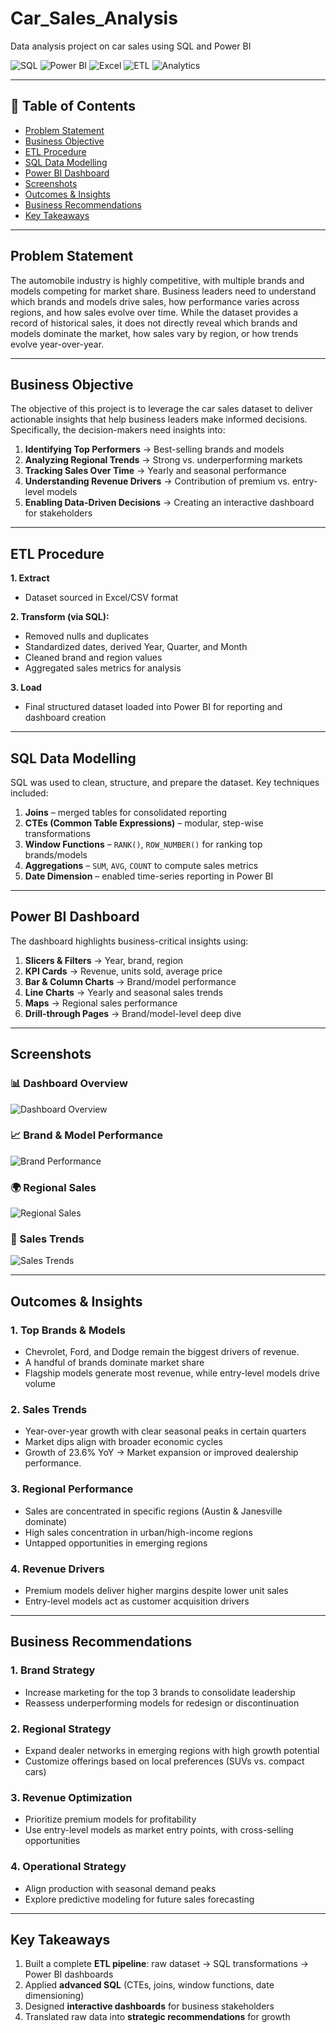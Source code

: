 # Car_Sales_Analysis
Data analysis project on car sales using SQL and Power BI  

![SQL](https://img.shields.io/badge/SQL-Data%20Cleaning-blue?logo=postgresql)
![Power BI](https://img.shields.io/badge/PowerBI-Dashboard-yellow?logo=powerbi)
![Excel](https://img.shields.io/badge/Excel-Data%20Source-green?logo=microsoft-excel)
![ETL](https://img.shields.io/badge/ETL-Process-orange)
![Analytics](https://img.shields.io/badge/Data-Analytics-purple)

---

## 📑 Table of Contents
- [Problem Statement](#problem-statement)  
- [Business Objective](#business-objective)  
- [ETL Procedure](#etl-procedure)  
- [SQL Data Modelling](#sql-data-modelling)  
- [Power BI Dashboard](#power-bi-dashboard)
- [Screenshots](#screenshots)   
- [Outcomes & Insights](#outcomes--insights)  
- [Business Recommendations](#business-recommendations)  
- [Key Takeaways](#key-takeaways)  

---

## Problem Statement
The automobile industry is highly competitive, with multiple brands and models competing for market share. Business leaders need to understand which brands and models drive sales, how performance varies across regions, and how sales evolve over time. While the dataset provides a record of historical sales, it does not directly reveal which brands and models dominate the market, how sales vary by region, or how trends evolve year-over-year.

---

## Business Objective
The objective of this project is to leverage the car sales dataset to deliver actionable insights that help business leaders make informed decisions. Specifically, the decision-makers need insights into:

1. **Identifying Top Performers** → Best-selling brands and models  
2. **Analyzing Regional Trends** → Strong vs. underperforming markets  
3. **Tracking Sales Over Time** → Yearly and seasonal performance  
4. **Understanding Revenue Drivers** → Contribution of premium vs. entry-level models  
5. **Enabling Data-Driven Decisions** → Creating an interactive dashboard for stakeholders  

---

## ETL Procedure
**1. Extract**  
- Dataset sourced in Excel/CSV format  

**2. Transform (via SQL):**  
- Removed nulls and duplicates  
- Standardized dates, derived Year, Quarter, and Month  
- Cleaned brand and region values  
- Aggregated sales metrics for analysis  

**3. Load**  
- Final structured dataset loaded into Power BI for reporting and dashboard creation  

---

## SQL Data Modelling
SQL was used to clean, structure, and prepare the dataset. Key techniques included:

1. **Joins** – merged tables for consolidated reporting  
2. **CTEs (Common Table Expressions)** – modular, step-wise transformations  
3. **Window Functions** – `RANK()`, `ROW_NUMBER()` for ranking top brands/models  
4. **Aggregations** – `SUM`, `AVG`, `COUNT` to compute sales metrics  
5. **Date Dimension** – enabled time-series reporting in Power BI  

---

## Power BI Dashboard
The dashboard highlights business-critical insights using:

1. **Slicers & Filters** → Year, brand, region  
2. **KPI Cards** → Revenue, units sold, average price  
3. **Bar & Column Charts** → Brand/model performance  
4. **Line Charts** → Yearly and seasonal sales trends  
5. **Maps** → Regional sales performance  
6. **Drill-through Pages** → Brand/model-level deep dive  

---
## Screenshots

### 📊 Dashboard Overview
![Dashboard Overview](Dashboard_overview.PNG)

### 📈 Brand & Model Performance
![Brand Performance](Brand_rep.PNG)

### 🌍 Regional Sales
![Regional Sales](dealer_rep.PNG)

### 📆 Sales Trends
![Sales Trends](Sales_rep.PNG)

---

## Outcomes & Insights

### 1. Top Brands & Models
- Chevrolet, Ford, and Dodge remain the biggest drivers of revenue.
- A handful of brands dominate market share  
- Flagship models generate most revenue, while entry-level models drive volume  

### 2. Sales Trends
- Year-over-year growth with clear seasonal peaks in certain quarters  
- Market dips align with broader economic cycles
- Growth of 23.6% YoY → Market expansion or improved dealership performance.

### 3. Regional Performance
- Sales are concentrated in specific regions (Austin & Janesville dominate)
- High sales concentration in urban/high-income regions  
- Untapped opportunities in emerging regions  

### 4. Revenue Drivers
- Premium models deliver higher margins despite lower unit sales  
- Entry-level models act as customer acquisition drivers  

---

## Business Recommendations

### 1. Brand Strategy
- Increase marketing for the top 3 brands to consolidate leadership  
- Reassess underperforming models for redesign or discontinuation  

### 2. Regional Strategy
- Expand dealer networks in emerging regions with high growth potential  
- Customize offerings based on local preferences (SUVs vs. compact cars)  

### 3. Revenue Optimization
- Prioritize premium models for profitability  
- Use entry-level models as market entry points, with cross-selling opportunities  

### 4. Operational Strategy
- Align production with seasonal demand peaks  
- Explore predictive modeling for future sales forecasting  


---

## Key Takeaways

1. Built a complete **ETL pipeline**: raw dataset → SQL transformations → Power BI dashboards  
2. Applied **advanced SQL** (CTEs, joins, window functions, date dimensioning)  
3. Designed **interactive dashboards** for business stakeholders  
4. Translated raw data into **strategic recommendations** for growth  

